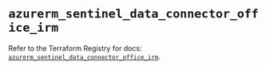 # `azurerm_sentinel_data_connector_office_irm`

Refer to the Terraform Registry for docs: [`azurerm_sentinel_data_connector_office_irm`](https://registry.terraform.io/providers/hashicorp/azurerm/4.38.1/docs/resources/sentinel_data_connector_office_irm).
